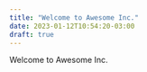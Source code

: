 ```yaml
---
title: "Welcome to Awesome Inc."
date: 2023-01-12T10:54:20-03:00
draft: true
---
```


Welcome to Awesome Inc.